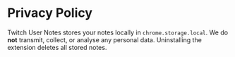 # Privacy Policy

Twitch User Notes stores your notes locally in `chrome.storage.local`.
We do **not** transmit, collect, or analyse any personal data.
Uninstalling the extension deletes all stored notes.